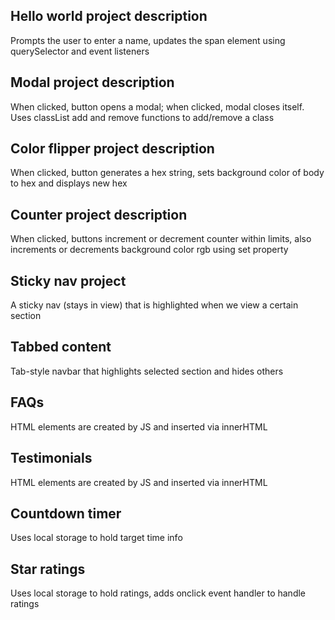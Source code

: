 ## Hello world project description

Prompts the user to enter a name, updates the span element using querySelector and event listeners

## Modal project description

When clicked, button opens a modal; when clicked, modal closes itself. Uses classList add and remove functions to add/remove a class

## Color flipper project description

When clicked, button generates a hex string, sets background color of body to hex and displays new hex

## Counter project description

When clicked, buttons increment or decrement counter within limits, also increments or decrements background color rgb using set property

## Sticky nav project

A sticky nav (stays in view) that is highlighted when we view a certain section

## Tabbed content

Tab-style navbar that highlights selected section and hides others

## FAQs

HTML elements are created by JS and inserted via innerHTML

## Testimonials

HTML elements are created by JS and inserted via innerHTML

## Countdown timer

Uses local storage to hold target time info

## Star ratings

Uses local storage to hold ratings, adds onclick event handler to handle ratings